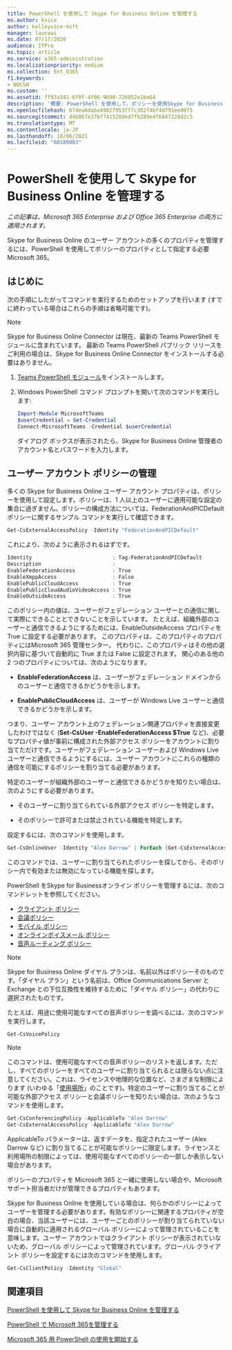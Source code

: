 ```yaml
---
title: PowerShell を使用して Skype for Business Online を管理する
ms.author: kvice
author: kelleyvice-msft
manager: laurawi
ms.date: 07/17/2020
audience: ITPro
ms.topic: article
ms.service: o365-administration
ms.localizationpriority: medium
ms.collection: Ent_O365
f1.keywords:
- NOCSH
ms.custom: ''
ms.assetid: ff93a341-6f0f-4f06-9690-726052e1be64
description: '概要: PowerShell を使用して、ポリシーを使用Skype for Business Online ユーザー アカウントのプロパティを管理します。'
ms.openlocfilehash: 674ea6daba498279537f7c302f4bf4d791ee00f5
ms.sourcegitcommit: d4b867e37bf741528ded7fb289e4f6847228d2c5
ms.translationtype: MT
ms.contentlocale: ja-JP
ms.lasthandoff: 10/06/2021
ms.locfileid: "60189083"
---
```

# <a name="manage-skype-for-business-online-policies-with-powershell"></a>PowerShell を使用して Skype for Business Online を管理する

*この記事は、Microsoft 365 Enterprise および Office 365 Enterprise の両方に適用されます。*

Skype for Business Online のユーザー アカウントの多くのプロパティを管理するには、PowerShell を使用してポリシーのプロパティとして指定する必要Microsoft 365。
  
## <a name="before-you-begin"></a>はじめに

次の手順にしたがってコマンドを実行するためのセットアップを行います (すでに終わっている場合はこれらの手順は省略可能です)。

  > [!Note]
  > Skype for Business Online Connector は現在、最新の Teams PowerShell モジュールに含まれています。 最新の Teams PowerShell パブリック リリースをご利用の場合は、Skype for Business Online Connector をインストールする必要はありません。

1. [Teams PowerShell モジュール](/microsoftteams/teams-powershell-install)をインストールします。
    
2. Windows PowerShell コマンド プロンプトを開いて次のコマンドを実行します: 

   ```powershell
   Import-Module MicrosoftTeams
   $userCredential = Get-Credential
   Connect-MicrosoftTeams -Credential $userCredential
   ```

   ダイアログ ボックスが表示されたら、Skype for Business Online 管理者のアカウント名とパスワードを入力します。
    
## <a name="manage-user-account-policies"></a>ユーザー アカウント ポリシーの管理

多くの Skype for Business Online ユーザー アカウント プロパティは、ポリシーを使用して設定します。ポリシーは、1 人以上のユーザーに適用可能な設定の集合に過ぎません。ポリシーの構成方法については、FederationAndPICDefault ポリシーに関するサンプル コマンドを実行して確認できます。
  
```powershell
Get-CsExternalAccessPolicy -Identity "FederationAndPICDefault"
```

これにより、次のように表示されるはずです。
  
```powershell
Identity                          : Tag:FederationAndPICDefault
Description                       :
EnableFederationAccess            : True
EnableXmppAccess                  : False
EnablePublicCloudAccess           : True
EnablePublicCloudAudioVideoAccess : True
EnableOutsideAccess               : True
```

このポリシー内の値は、ユーザーがフェデレーション ユーザーとの通信に関して実際にできることとできないことを示しています。 たとえば、組織外部のユーザーと通信できるようにするためには、EnableOutsideAccess プロパティを True に設定する必要があります。 このプロパティは、このプロパティのプロパティにはMicrosoft 365 管理センター。 代わりに、このプロパティはその他の選択内容に基づいて自動的に True または False に設定されます。 関心のある他の 2 つのプロパティについては、次のようになります。
  
- **EnableFederationAccess** は、ユーザーがフェデレーション ドメインからのユーザーと通信できるかどうかを示します。
    
- **EnablePublicCloudAccess** は、ユーザーが Windows Live ユーザーと通信できるかどうかを示します。
    
つまり、ユーザー アカウント上のフェデレーション関連プロパティを直接変更したわけではなく (**Set-CsUser -EnableFederationAccess $True** など)、必要なプロパティ値が事前に構成された外部アクセス ポリシーをアカウントに割り当てただけです。ユーザーがフェデレーション ユーザーおよび Windows Live ユーザーと通信できるようにするには、ユーザー アカウントにこれらの種類の通信を可能にするポリシーを割り当てる必要があります。
  
特定のユーザーが組織外部のユーザーと通信できるかどうかを知りたい場合は、次のようにする必要があります。
  
- そのユーザーに割り当てられている外部アクセス ポリシーを特定します。
    
- そのポリシーで許可または禁止されている機能を特定します。
    
設定するには、次のコマンドを使用します。
  
```powershell
Get-CsOnlineUser -Identity "Alex Darrow" | ForEach {Get-CsExternalAccessPolicy -Identity $_.ExternalAccessPolicy}
```

このコマンドでは、ユーザーに割り当てられたポリシーを探してから、そのポリシー内で有効または無効になっている機能を探します。
  
PowerShell をSkype for Businessオンライン ポリシーを管理するには、次のコマンドレットを参照してください。

- [クライアント ポリシー](/previous-versions//mt228132(v=technet.10)#client-policy-cmdlets)
- [会議ポリシー](/previous-versions//mt228132(v=technet.10)#conferencing-policy-cmdlets)
- [モバイル ポリシー](/previous-versions//mt228132(v=technet.10)#mobile-policy-cmdlets)
- [オンラインボイスメール ポリシー](/previous-versions//mt228132(v=technet.10)#online-voicemail-policy-cmdlets)
- [音声ルーティング ポリシー](/previous-versions//mt228132(v=technet.10)#voice-routing-policy-cmdlets)


> [!NOTE]
> Skype for Business Online ダイヤル プランは、名前以外はポリシーそのものです。「ダイヤル プラン」という名前は、Office Communications Server と Exchange との下位互換性を維持するために「ダイヤル ポリシー」の代わりに選択されたものです。 
  
たとえば、用途に使用可能なすべての音声ポリシーを調べるには、次のコマンドを実行します。
  
```powershell
Get-CsVoicePolicy
```

> [!NOTE]
> このコマンドは、使用可能なすべての音声ポリシーのリストを返します。ただし、すべてのポリシーをすべてのユーザーに割り当てられるとは限らない点に注意してください。これは、ライセンスや地理的な位置など、さまざまな制限によります (いわゆる「[使用場所](/previous-versions/azure/dn194136(v=azure.100))」のことです)。特定のユーザーに割り当てることが可能な外部アクセス ポリシーと会議ポリシーを知りたい場合は、次のようなコマンドを使用します。 

```powershell
Get-CsConferencingPolicy -ApplicableTo "Alex Darrow"
Get-CsExternalAccessPolicy -ApplicableTo "Alex Darrow"
```

ApplicableTo パラメーターは、返すデータを、指定されたユーザー (Alex Darrow など) に割り当てることが可能なポリシーに限定します。ライセンスと利用場所の制限によっては、使用可能なすべてのポリシーの一部しか表示しない場合があります。 
  
ポリシーのプロパティを Microsoft 365 と一緒に使用しない場合や、Microsoft サポート担当者だけが管理できるプロパティもあります。 
  
Skype for Business Online を使用している場合は、何らかのポリシーによってユーザーを管理する必要があります。有効なポリシーに関連するプロパティが空白の場合、当該ユーザーには、ユーザーごとのポリシーが割り当てられていない場合に自動的に適用されるグローバル ポリシーによって管理されていることを意味します。ユーザー アカウントではクライアント ポリシーが表示されていないため、グローバル ポリシーによって管理されています。グローバル クライアント ポリシーを設定するには次のコマンドを使用します。
  
```powershell
Get-CsClientPolicy -Identity "Global"
```

## <a name="see-also"></a>関連項目

[PowerShell を使用して Skype for Business Online を管理する](manage-skype-for-business-online-with-microsoft-365-powershell.md)
  
[PowerShell で Microsoft 365を管理する](manage-microsoft-365-with-microsoft-365-powershell.md)
  
[Microsoft 365 用 PowerShell の使用を開始する](getting-started-with-microsoft-365-powershell.md)